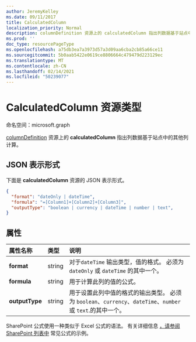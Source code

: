 ```yaml
---
author: JeremyKelley
ms.date: 09/11/2017
title: CalculatedColumn
localization_priority: Normal
description: columnDefinition 资源上的 calculatedColumn 指出列数据基于站点中的其他列计算。
ms.prod: ''
doc_type: resourcePageType
ms.openlocfilehash: a75db3ea7a3973d57a3d09aa6cba2cb85a66ce11
ms.sourcegitcommit: 5b0aab5422e0619ce8806664c479479d223129ec
ms.translationtype: MT
ms.contentlocale: zh-CN
ms.lasthandoff: 02/14/2021
ms.locfileid: "50239077"
---
```

# <a name="calculatedcolumn-resource-type"></a>CalculatedColumn 资源类型

命名空间：microsoft.graph

[columnDefinition](columndefinition.md) 资源上的 **calculatedColumn** 指出列数据基于站点中的其他列计算。

## <a name="json-representation"></a>JSON 表示形式

下面是 **calculatedColumn** 资源的 JSON 表示形式。
<!-- { "blockType": "resource", "@odata.type": "microsoft.graph.calculatedColumn" } -->

```json
{
  "format": "dateOnly | dateTime",
  "formula": "=[Column1]+[Column2]+[Column3]",
  "outputType": "boolean | currency | dateTime | number | text",
}
```

## <a name="properties"></a>属性

| 属性名称  | 类型    | 说明
|:---------------|:--------|:--------------------------------------------------
| **format**     | string  | 对于`dateTime` 输出类型，值的格式。 必须为 `dateOnly` 或 `dateTime` 的其中一个。
| **formula**    | string  | 用于计算此列的值的公式。
| **outputType** | string  | 用于设置此列中值的格式的输出类型。 必须为 `boolean`、`currency`、`dateTime`、`number` 或 `text`.的其中一个。

SharePoint 公式使用一种类似于 Excel 公式的语法。
有关详细信息 [，请参阅 SharePoint 列表中][SPFormulas] 常见公式的示例。

[SPFormulas]: https://support.office.com/en-us/article/Examples-of-common-formulas-in-SharePoint-Lists-d81f5f21-2b4e-45ce-b170-bf7ebf6988b3

<!-- {
  "type": "#page.annotation",
  "description": "",
  "keywords": "",
  "section": "documentation",
  "suppressions": [
    "Warning: /api-reference/v1.0/resources/calculatedcolumn.md:
      Found potential enums in resource example that weren't defined in a table:(dateOnly,dateTime) are in resource, but () are in table",
    "Warning: /api-reference/v1.0/resources/calculatedcolumn.md:
      Found potential enums in resource example that weren't defined in a table:(boolean,currency,dateTime,number,text) are in resource, but () are in table"
  ],
  "tocPath": "Resources/CalculatedColumn"
} -->

